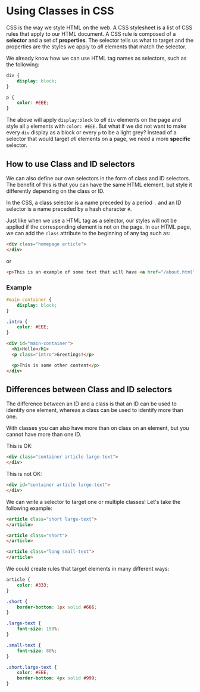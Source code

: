 # Using Classes in CSS
CSS is the way we style HTML on the web. A CSS stylesheet is a list of CSS rules that apply to our HTML document. A CSS rule is composed of a **selector** and a set of **properties**. The selector tells us what to target and the properties are the styles we apply to *all* elements that match the selector.

We already know how we can use HTML tag names as selectors, such as the following:

```css
div {
    display: block;
}

p {
    color: #EEE;
}
```

The above will apply `display:block` to *all* `div` elements on the page and style all `p` elements with `color: #EEE`. But what if we did not want to make every `div` display as a block or every `p` to be a light grey? Instead of a selector that would target *all* elements on a page, we need a more **specific** selector.

## How to use Class and ID selectors
We can also define our own selectors in the form of class and ID selectors. The benefit of this is that you can have the same HTML element, but style it differently depending on the class or ID.

In the CSS, a class selector is a name preceded by a period `.` and an ID selector is a name preceded by a hash character `#`.

Just like when we use a HTML tag as a selector, our styles will not be applied if the corresponding element is not on the page. In our HTML page, we can add the `class` attribute to the beginning of any tag such as:
```html
<div class="homepage article">
</div>
```

or

```html
<p>This is an example of some text that will have <a href="/about.html" class="internal-link">a link</a> contained inside it.</p>
```

### Example

```css
#main-container {
    display: block;
}

.intro {
    color: #EEE;
}
```

```html
<div id="main-container">
  <h1>Hello</h1>
  <p class="intro">Greetings!</p>

  <p>This is some other content</p>
</div>

```

## Differences between Class and ID selectors
The difference between an ID and a class is that an ID can be used to identify one element, whereas a class can be used to identify more than one.

With classes you can also have more than on class on an element, but you cannot have more than one ID.

This is OK:
```html
<div class="container article large-text">
</div>
```

This is not OK:
```html
<div id="container article large-text">
</div>
```

We can write a selector to target one or multiple classes! Let's take the following example:

```html
<article class="short large-text">
</article>

<article class="short">
</article>

<article class="long small-text">
</article>
```

We could create rules that target elements in many different ways:

```css
article {
    color: #333;
}

.short {
    border-bottom: 1px solid #666;
}

.large-text {
    font-size: 150%;
}

.small-text {
    font-size: 80%;
}

.short.large-text {
    color: #EEE;
    border-bottom: 4px solid #999;
}
```
